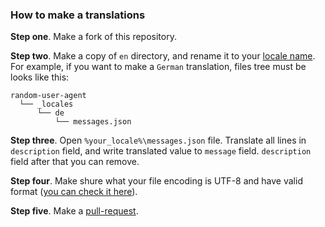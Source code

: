 ### How to make a translations

**Step one**. Make a fork of this repository.

**Step two**. Make a copy of `en` directory, and rename it to your [locale name](https://developer.chrome.com/webstore/i18n?csw=1#localeTable). For example, if you want to make a `German` translation, files tree must be looks like this:
```
random-user-agent
  └── _locales
      └── de
          └── messages.json
```

**Step three**. Open `%your_locale%\messages.json` file. Translate all lines in `description` field, and write translated value to `message` field. `description` field after that you can remove.

**Step four**. Make shure what your file encoding is UTF-8 and have valid format ([you can check it here](http://jsonlint.com/)).

**Step five**. Make a [pull-request](https://github.com/tarampampam/random-user-agent/compare).
